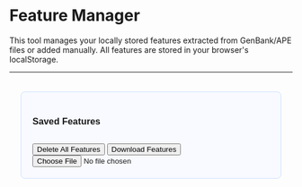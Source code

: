 # Feature Manager

This tool manages your locally stored features extracted from GenBank/APE files or added manually. All features are stored in your browser's localStorage.

----

<div class="container">
  <section class="panel">
    <h3>Saved Features</h3>
    <ul id="feature_list" class="feature-list"></ul>
    <button onclick="clearFeatures()">Delete All Features</button>
    <button onclick="downloadFeatures()">Download Features</button>
    <input type="file" id="upload_file" accept=".tsv,.txt" />
  </section>
</div>

<style>
.container {
  max-width: 800px;
  margin: 0 auto;
  font-family: sans-serif;
  padding: 20px;
}
.panel {
  background: #f8faff;
  border: 1px solid #cce0ff;
  padding: 20px;
  margin-bottom: 20px;
  border-radius: 8px;
}
.feature-list {
  list-style: none;
  padding-left: 0;
  max-height: 400px;
  overflow-y: auto;
}
.feature-list li {
  background: #ffffff;
  border: 1px solid #ccc;
  padding: 6px 8px;
  margin-bottom: 4px;
  display: flex;
  justify-content: space-between;
  align-items: center;
  font-size: 0.9em;
}
.feature-color {
  width: 14px;
  height: 14px;
  border-radius: 50%;
  display: inline-block;
  margin: 0 4px;
}
.feature-left {
  display: grid;
  grid-template-columns: 120px 80px 24px 24px 1fr;
  align-items: center;
  gap: 8px;
  white-space: nowrap;
}
.feature-seq {
  font-family: monospace;
  overflow: hidden;
  text-overflow: ellipsis;
  max-width: 400px;
}
.delete-btn {
  background-color: #ff4d4d;
  border: none;
  padding: 4px 8px;
  color: white;
  cursor: pointer;
  margin-top: 5px;
  align-self: flex-start;
  display: none;
}
.feature-list li:hover .delete-btn {
  display: inline-block;
}
</style>

<script>
document.addEventListener('DOMContentLoaded', function () {
  const features = JSON.parse(localStorage.getItem('features') || '[]');
  const list = document.getElementById('feature_list');

  function formatSequence(seq) {
    if (seq.length < 30) return seq;
    return seq.slice(0, 15) + '...' + seq.slice(seq.length - 15);
  }

  function showFeatureList() {
    list.innerHTML = '';
    features.forEach((f, i) => {
      const li = document.createElement('li');

      const left = document.createElement('div');
      left.className = 'feature-left';

      const name = document.createElement('span');
      name.textContent = f.name;

      const type = document.createElement('span');
      type.textContent = f.type || 'CDS';

      const colorDot = document.createElement('span');
      colorDot.className = 'feature-color';
      colorDot.style.backgroundColor = f.color || 'blue';

      const revDot = document.createElement('span');
      revDot.className = 'feature-color';
      revDot.style.backgroundColor = f.revColor || f.color || 'blue';

      const preview = document.createElement('span');
      preview.className = 'feature-seq';
      preview.textContent = formatSequence(f.seq || '');

      left.appendChild(name);
      left.appendChild(type);
      left.appendChild(colorDot);
      left.appendChild(revDot);
      left.appendChild(preview);

      const del = document.createElement('button');
      del.textContent = 'Delete';
      del.className = 'delete-btn';
      del.onclick = (e) => {
        e.stopPropagation();
        features.splice(i, 1);
        localStorage.setItem('features', JSON.stringify(features));
        showFeatureList();
      };

      li.appendChild(left);
      li.appendChild(del);
      list.appendChild(li);
    });
  }

  window.clearFeatures = function () {
    localStorage.removeItem('features');
    showFeatureList();
  };

  window.downloadFeatures = function () {
    const data = features.map(f =>
      `${f.name}\t${f.seq}\t${f.type || 'CDS'}\t${f.color || 'blue'}\t0\t0`
    ).join('\n');
    const blob = new Blob([data], { type: 'text/plain' });
    const url = URL.createObjectURL(blob);
    const a = document.createElement('a');
    a.href = url;
    a.download = 'features.tsv';
    a.click();
    URL.revokeObjectURL(url);
  };

  showFeatureList();

  // File upload for importing features from .tsv/.txt
  document.getElementById('upload_file').addEventListener('change', function (e) {
    const file = e.target.files[0];
    if (!file) return;
    const reader = new FileReader();
    reader.onload = function (e) {
      const lines = e.target.result.trim().split('\n');
      lines.forEach(line => {
        const parts = line.split('\t');
        if (parts.length >= 6) {
          const [name, seq, type, color, revColor] = parts;
          features.push({ name, seq, type, color, revColor });
        }
      });
      localStorage.setItem('features', JSON.stringify(features));
      showFeatureList();
    };
    reader.readAsText(file);
  });
});
</script>